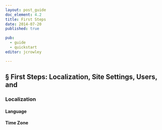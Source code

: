 ```yaml
---
layout: post_guide
doc_element: 4.2
title: First Steps
date: 2014-07-20
published: true

pub: 
  - guide
  - quickstart
editor: jcrowley

---
```


## &sect; First Steps: Localization, Site Settings, Users, and

### Localization

#### Language

#### Time Zone


